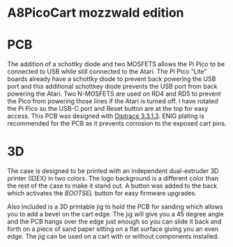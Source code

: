 # A8PicoCart mozzwald edition

# PCB

The addition of a schottky diode and two MOSFETS allows the Pi Pico to be connected to USB while still connected to the Atari. The Pi Pico "Lite" boards already have a schottky diode to prevent back powering the USB port and this additional schottkey diode prevents the USB port from back powering the Atari. Two N-MOSFETS are used on RD4 and RD5 to prevent the Pico from powering those lines if the Atari is turned off. I have rotated the Pi Pico so the USB-C port and Reset button are at the top for easy access. This PCB was designed with [Diptrace 3.3.1.3](https://diptrace.com). ENIG plating is recommended for the PCB as it prevents corrosion to the exposed cart pins.

# 3D

The case is designed to be printed with an independent dual-extruder 3D printer (IDEX) in two colors. The logo background is a different color than the rest of the case to make it stand out. A button was added to the back which activates the *BOOTSEL* button for easy firmware upgrades.

Also included is a 3D printable jig to hold the PCB for sanding which allows you to add a bevel on the cart edge. The jig will give you a 45 degree angle and the PCB hangs over the edge just enough so you can slide it back and forth on a piece of sand paper sitting on a flat surface giving you an even edge. The jig can be used on a cart with or without components installed.
